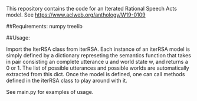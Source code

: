This repository contains the code for an Iterated Rational Speech Acts model.
See https://www.aclweb.org/anthology/W19-0109

##Requirements:
numpy
treelib

##Usage:

Import the IterRSA class from iterRSA. Each instance of an iterRSA model is simply defined by a dictionary represeting the semantics function that takes in pair consisting an complete utterance u and world state w, and returns a 0 or 1. The list of possible utterances and possible worlds are automatically extracted from this dict. Once the model is defined, one can call methods defined in the iterRSA class to play around with it.

See main.py for examples of usage.
